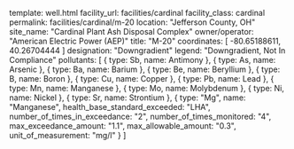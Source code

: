 template: well.html
facility_url: facilities/cardinal
facility_class: cardinal
permalink: facilities/cardinal/m-20
location: "Jefferson County, OH"
site_name: "Cardinal Plant Ash Disposal Complex"
owner/operator: "American Electric Power (AEP)"
title: "M-20"
coordinates: [
  -80.65188611,
  40.26704444
]
designation: "Downgradient"
legend: "Downgradient, Not In Compliance"
pollutants: [
{
  type: Sb,
  name: Antimony
},
{
  type: As,
  name: Arsenic
},
{
  type: Ba,
  name: Barium
},
{
  type: Be,
  name: Beryllium
},
{
  type: B,
  name: Boron
},
{
  type: Cu,
  name: Copper
},
{
  type: Pb,
  name: Lead
},
{
  type: Mn,
  name: Manganese
},
{
  type: Mo,
  name: Molybdenum
},
{
  type: Ni,
  name: Nickel
},
{
  type: Sr,
  name: Strontium
},
{
  type: "Mg",
  name: "Manganese",
  health_base_standard_exceeded: "LHA",
  number_of_times_in_exceedance: "2",
  number_of_times_monitored: "4",
  max_exceedance_amount: "1.1",
  max_allowable_amount: "0.3",
  unit_of_measurement: "mg/l"
  }
]
